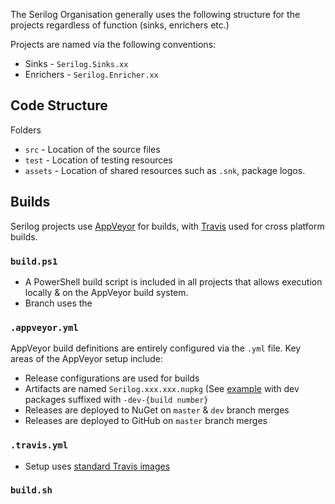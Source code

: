 The Serilog Organisation generally uses the following structure for the projects regardless of function (sinks, enrichers etc.)

Projects are named via the following conventions:
* Sinks - `Serilog.Sinks.xx`
* Enrichers - `Serilog.Enricher.xx`

## Code Structure

Folders 
* `src` - Location of the source files
* `test` - Location of testing resources
* `assets` - Location of shared resources such as `.snk`, package logos.

## Builds

Serilog projects use [AppVeyor](https://ci.appveyor.com/project/serilog/serilog) for builds, with [Travis](https://travis-ci.org/serilog/serilog) used for cross platform builds.

### `build.ps1`
* A PowerShell build script is included in all projects that allows execution locally & on the AppVeyor build system.
* Branch uses the 

### `.appveyor.yml`
AppVeyor build definitions are entirely configured via the `.yml` file.  Key areas of the AppVeyor setup include:
* Release configurations are used for builds
* Artifacts are named `Serilog.xxx.xxx.nupkg` (See [example](https://github.com/serilog/serilog/blob/dev/appveyor.yml#L9) with dev packages suffixed with `-dev-{build number}`
* Releases are deployed to NuGet on `master` & `dev` branch merges
* Releases are deployed to GitHub on `master` branch merges

### `.travis.yml`
* Setup uses [standard Travis images](https://github.com/serilog/serilog/blob/dev/.travis.yml#L2)

### `build.sh`